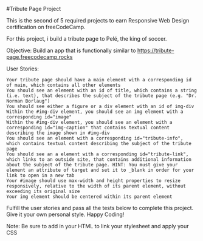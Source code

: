 #Tribute Page Project

This is the second of 5 required projects to earn Responsive Web Design certification on freeCodeCamp.

For this project, i build a tribute page to Pelé, the king of soccer.

Objective: Build an app that is functionally similar to https://tribute-page.freecodecamp.rocks

User Stories:

    Your tribute page should have a main element with a corresponding id of main, which contains all other elements
    You should see an element with an id of title, which contains a string (i.e. text), that describes the subject of the tribute page (e.g. "Dr. Norman Borlaug")
    You should see either a figure or a div element with an id of img-div
    Within the #img-div element, you should see an img element with a corresponding id="image"
    Within the #img-div element, you should see an element with a corresponding id="img-caption" that contains textual content describing the image shown in #img-div
    You should see an element with a corresponding id="tribute-info", which contains textual content describing the subject of the tribute page
    You should see an a element with a corresponding id="tribute-link", which links to an outside site, that contains additional information about the subject of the tribute page. HINT: You must give your element an attribute of target and set it to _blank in order for your link to open in a new tab
    Your #image should use max-width and height properties to resize responsively, relative to the width of its parent element, without exceeding its original size
    Your img element should be centered within its parent element

Fulfill the user stories and pass all the tests below to complete this project. Give it your own personal style. Happy Coding!

Note: Be sure to add <link rel="stylesheet" href="styles.css"> in your HTML to link your stylesheet and apply your CSS

